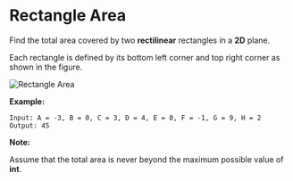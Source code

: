 # Rectangle Area

Find the total area covered by two __rectilinear__ rectangles in a __2D__ plane.

Each rectangle is defined by its bottom left corner and top right corner as shown in the figure.

![Rectangle Area](/rectangle_area.png)

__Example:__

```
Input: A = -3, B = 0, C = 3, D = 4, E = 0, F = -1, G = 9, H = 2
Output: 45
```

__Note:__

Assume that the total area is never beyond the maximum possible value of __int__.